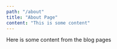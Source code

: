 ```yaml
---
path: "/about"
title: "About Page"
content: "This is some content"
---
```


Here is some content from the blog pages
